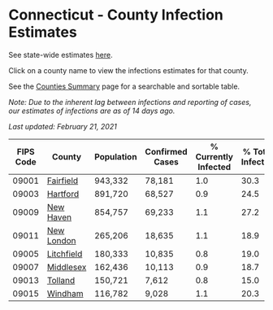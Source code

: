 # Connecticut - County Infection Estimates

See state-wide estimates [here](/infections/us-ct).

Click on a county name to view the infections estimates for that county.

See the [Counties Summary](/infections/summary-counties) page for a searchable and sortable table.

*Note: Due to the inherent lag between infections and reporting of cases, our estimates of infections are as of 14 days ago.*

*Last updated: February 21, 2021*

|   FIPS Code |                   County |   Population |   Confirmed Cases |   % Currently Infected |   % Total Infected |
|-------------|--------------------------|--------------|-------------------|------------------------|--------------------|
|       09001 |   [Fairfield](fairfield) |      943,332 |            78,181 |                    1.0 |               30.3 |
|       09003 |     [Hartford](hartford) |      891,720 |            68,527 |                    0.9 |               24.5 |
|       09009 |   [New Haven](new-haven) |      854,757 |            69,233 |                    1.1 |               27.2 |
|       09011 | [New London](new-london) |      265,206 |            18,635 |                    1.1 |               18.9 |
|       09005 | [Litchfield](litchfield) |      180,333 |            10,835 |                    0.8 |               19.0 |
|       09007 |   [Middlesex](middlesex) |      162,436 |            10,113 |                    0.9 |               18.7 |
|       09013 |       [Tolland](tolland) |      150,721 |             7,612 |                    0.8 |               15.0 |
|       09015 |       [Windham](windham) |      116,782 |             9,028 |                    1.1 |               20.3 |